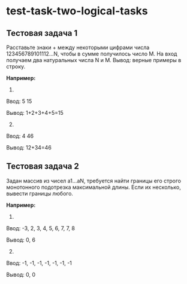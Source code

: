 # test-task-two-logical-tasks

## Тестовая задача 1
Расставьте знаки + между некоторыми цифрами числа 123456789101112...N, чтобы в сумме получилось число М.
На вход получаем два натуральных числа N и M.
Вывод: верные примеры в строку.

**Например:**

1.

Ввод: 5 15

Вывод: 1+2+3+4+5=15

2.

Ввод: 4 46

Вывод: 12+34=46



## Тестовая задача 2
Задан массив из чисел a1...aN, требуется найти границы его строго монотонного подотрезка максимальной длины.
Если их несколько, вывести границы любого.

**Например:**

1.

Ввод: -3, 2, 3, 4, 5, 6, 7, 7, 8

Вывод: 0, 6

2.

Ввод: -1, -1, -1, -1, -1, -1, -1

Вывод: 0, 0
